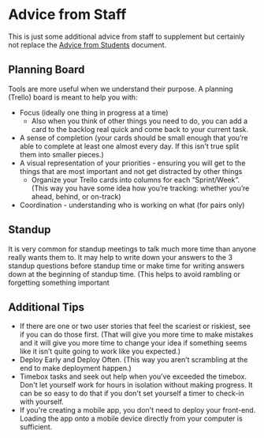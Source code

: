 # Advice from Staff

This is just some additional advice from staff to supplement but certainly not replace the [Advice from Students](advice-from-students.md) document.


## Planning Board

Tools are more useful when we understand their purpose. A planning (Trello) board is meant to help you with:
* Focus (ideally one thing in progress at a time) 
    * Also when you think of other things you need to do, you can add a card to the backlog real quick and come back to your current task.
* A sense of completion (your cards should be small enough that you’re able to complete at least one almost every day.  If this isn't true split them into smaller pieces.)
* A visual representation of your priorities - ensuring you will get to the things that are most important and not get distracted by other things
    * Organize your Trello cards into columns for each “Sprint/Week”. (This way you have some idea how you’re tracking: whether you’re ahead, behind, or on-track)
* Coordination - understanding who is working on what (for pairs only)

## Standup

It is very common for standup meetings to talk much more time than anyone really wants them to. It may help to write down your answers to the 3 standup questions before standup time or make time for writing answers down at the beginning of standup time. (This helps to avoid rambling or forgetting something important

## Additional Tips

* If there are one or two user stories that feel the scariest or riskiest, see if you can do those first. (That will give you more time to make mistakes and it will give you more time to change your idea if something seems like it isn’t quite going to work like you expected.)
* Deploy Early and Deploy Often. (This way you aren’t scrambling at the end to make deployment happen.)
* Timebox tasks and seek out help when you’ve exceeded the timebox. Don't let yourself work for hours in isolation without making progress. It can be so easy to do that if you don't set yourself a timer to check-in with yourself.
* If you're creating a mobile app, you don't need to deploy your front-end. Loading the app onto a mobile device directly from your computer is sufficient.
